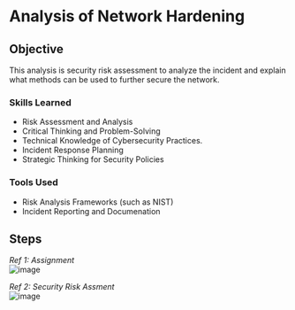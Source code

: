 # Analysis of Network Hardening

## Objective


This analysis is security risk assessment to analyze the incident and explain what methods can be used to further secure the network.

### Skills Learned


- Risk Assessment and Analysis
- Critical Thinking and Problem-Solving
- Technical Knowledge of Cybersecurity Practices.
- Incident Response Planning
- Strategic Thinking for Security Policies

### Tools Used


- Risk Analysis Frameworks (such as NIST)
- Incident Reporting and Documenation

## Steps
*Ref 1: Assignment*  
![image](https://github.com/user-attachments/assets/076ea964-3fb2-4984-aa29-75c7dea53d8d)

*Ref 2: Security Risk Assment*  
![image](https://github.com/user-attachments/assets/11ec4b14-78cb-4686-a5f9-1d37b6028f41)


